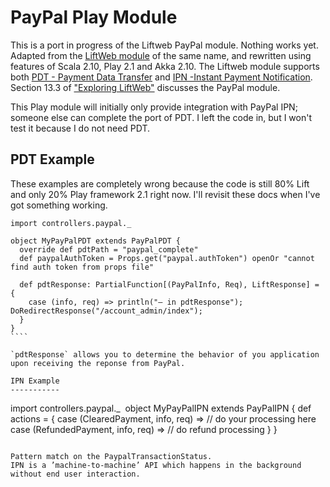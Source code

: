 PayPal Play Module
==================

This is a port in progress of the Liftweb PayPal module.
Nothing works yet.
Adapted from the [LiftWeb module](https://github.com/liftmodules/paypal) of the same name, and rewritten using features
of Scala 2.10, Play 2.1 and Akka 2.10.
The Liftweb module supports both
[PDT - Payment Data Transfer](https://www.paypal.com/en_US/i/IntegrationCenter/scr/scr_ppPDTDiagram_513x282.gif) and
[IPN -Instant Payment Notification](https://www.paypal.com/en_US/i/IntegrationCenter/scr/scr_ppIPNDiagram_555x310.gif).
Section 13.3 of ["Exploring LiftWeb"](http://exploring.liftweb.net/master/index-13.html#toc-Section-13.3) discusses the PayPal module.

This Play module will initially only provide integration with PayPal IPN; someone else can complete the port of PDT.
I left the code in, but I won't test it because I do not need PDT.

PDT Example
-----------

These examples are completely wrong because the code is still 80% Lift and only 20% Play framework 2.1 right now.
I'll revisit these docs when I've got something working.

````
import controllers.paypal._
​
object MyPayPalPDT extends PayPalPDT {
  override def pdtPath = "paypal_complete"
  def paypalAuthToken = Props.get("paypal.authToken") openOr "cannot find auth token from props file"
​
  def pdtResponse: PartialFunction[(PayPalInfo, Req), LiftResponse] = {
    case (info, req) => println("— in pdtResponse"); DoRedirectResponse("/account_admin/index");
  }
}
​````

`pdtResponse` allows you to determine the behavior of you application upon receiving the reponse from PayPal.

IPN Example
-----------

````
import controllers.paypal._
​
object MyPayPalIPN extends PayPalIPN {
  def actions = {
    case (ClearedPayment, info, req) => // do your processing here
    case (RefundedPayment, info, req) => // do refund processing
  }
}
````​

Pattern match on the PaypalTransactionStatus.
IPN is a ’machine-to-machine’ API which happens in the background without end user interaction.
